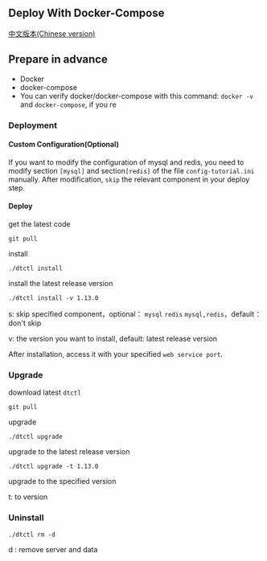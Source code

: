 ## Deploy With Docker-Compose
[中文版本(Chinese version)](README-zh.md)

## Prepare in advance
  - Docker
  - docker-compose
  - You can verify docker/docker-compose with this command: `docker -v` and `docker-compose`, if you re


### Deployment

#### Custom Configuration(Optional)
If you want to modify the configuration of mysql and redis, you need to modify section `[mysql]` and section`[redis]` of the file `config-tutorial.ini` manually.
After modification, `skip` the relevant component in your deploy step.


#### Deploy

get the latest code

```
git pull
```

install

```
./dtctl install
```

install the latest release version

```
./dtctl install -v 1.13.0
```

s: skip specified component，optional： `mysql` `redis`  `mysql,redis`，default：don't skip

v: the version you want to install, default: latest release version


After installation, access it with your specified `web service port`.




### Upgrade

download latest `dtctl`

```
git pull
```

upgrade

```
./dtctl upgrade
```

upgrade to the latest release version

```
./dtctl upgrade -t 1.13.0
```

upgrade to the specified version

t: to version 



### Uninstall

```
./dtctl rm -d
```
d : remove server and data
